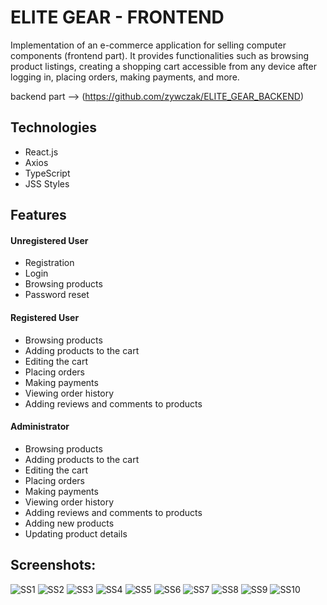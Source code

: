# ELITE GEAR - FRONTEND

Implementation of an e-commerce application for selling computer components (frontend part). It provides functionalities such as browsing product listings, creating a shopping cart accessible from any device after logging in, placing orders, making payments, and more.

backend part --> (https://github.com/zywczak/ELITE_GEAR_BACKEND)

## Technologies
- React.js
- Axios
- TypeScript
- JSS Styles

## Features

#### Unregistered User
- Registration
- Login
- Browsing products
- Password reset

#### Registered User
- Browsing products
- Adding products to the cart
- Editing the cart
- Placing orders
- Making payments
- Viewing order history
- Adding reviews and comments to products

#### Administrator
- Browsing products
- Adding products to the cart
- Editing the cart
- Placing orders
- Making payments
- Viewing order history
- Adding reviews and comments to products
- Adding new products
- Updating product details

## Screenshots:
![SS1](https://github.com/zywczak/ELITE_GEAR_FRONTEND/blob/main/sceenshots/screenshot.png)
![SS2](https://github.com/zywczak/ELITE_GEAR_FRONTEND/blob/main/sceenshots/screenshot1.png)
![SS3](https://github.com/zywczak/ELITE_GEAR_FRONTEND/blob/main/sceenshots/screenshot2.png)
![SS4](https://github.com/zywczak/ELITE_GEAR_FRONTEND/blob/main/sceenshots/screenshot3.png)
![SS5](https://github.com/zywczak/ELITE_GEAR_FRONTEND/blob/main/sceenshots/screenshot4.png)
![SS6](https://github.com/zywczak/ELITE_GEAR_FRONTEND/blob/main/sceenshots/screenshot5.png)
![SS7](https://github.com/zywczak/ELITE_GEAR_FRONTEND/blob/main/sceenshots/screenshot6.png)
![SS8](https://github.com/zywczak/ELITE_GEAR_FRONTEND/blob/main/sceenshots/screenshot7.png)
![SS9](https://github.com/zywczak/ELITE_GEAR_FRONTEND/blob/main/sceenshots/screenshot8.png)
![SS10](https://github.com/zywczak/ELITE_GEAR_FRONTEND/blob/main/sceenshots/screenshot9.png)
